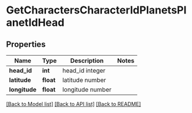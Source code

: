 # GetCharactersCharacterIdPlanetsPlanetIdHead

## Properties
Name | Type | Description | Notes
------------ | ------------- | ------------- | -------------
**head_id** | **int** | head_id integer | 
**latitude** | **float** | latitude number | 
**longitude** | **float** | longitude number | 

[[Back to Model list]](../../README.md#documentation-for-models) [[Back to API list]](../../README.md#documentation-for-api-endpoints) [[Back to README]](../../README.md)

